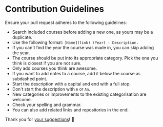 # Contribution Guidelines
Ensure your pull request adheres to the following guidelines:
- Search included courses before adding a new one, as yours may be a duplicate.
- Use the following format: `[Name](link) (Year) - Description.`
- If you can't find the year the course was made in, you can skip adding the year.
- The course should be put into its appropriate category. Pick the one you think is closest if you are not sure.
- Only add courses you think are awesome.
- If you want to add notes to a course, add it below the course as subdashed point.
- Start the description with a capital and end with a full stop.
- Don't start the description with `A` or `An`.
- New categories or improvements to the existing categorisation are welcome.
- Check your spelling and grammar.
- You can also add related links and repositories in the end.

Thank you for [your suggestions](../../edit/master/README.md)! 💜
